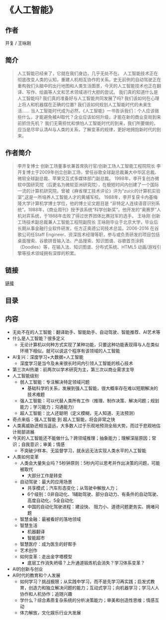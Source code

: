 《人工智能》
=======================

## 作者
   开复 / 王咏刚  
  
## 简介
> 人工智能已经来了，它就在我们身边，几乎无处不在。
人工智能技术正在彻底改变人类的认知，重建人机相互协作的关系。史无前例的自动驾驶正在重构我们头脑中的出行地图和人类生活图景，今天的人工智能技术也正在翻译、写作、绘画等人文和艺术领域进行大胆的尝试。
我们真的知道什么是人工智能吗?
我们真的准备好与人工智能共同发展了吗?
我们该如何在心理上将人和机器摆在正确的位置?
我们该如何规划人工智能时代的未来生活……
当人工智能时代成为必然，《人工智能》一书告诉我们：个人应该做些什么，才能避免被AI取代？企业应该如何升级，才能在新的商业变局到来前抓住先机？
我们无需担忧和惧怕人工智能时代的到来，我们所要做的，应当是尽早认清AI与人类的关系，了解变革的规律，更好地拥抱新时代的到来。

## 作者简介
> 李开复博士
创新工场董事长兼首席执行官/创新工场人工智能工程院院长
李开复博士于2009年创立创新工场，曾任谷歌全球副总裁兼大中华区总裁、微软全球副总裁、苹果交互式多媒体部门副总裁。
1998年，李开复创办微软中国研究院（后更名为微软亚洲研究院），在极短时间内创建了一个国际一流的计算机研究院，曾被《麻省理工技术评论》评为“zui火的计算机实验室”,这是一所培养人工智能人才的黄埔军校。
1988年，李开复获卡内基梅隆大学计算机学博士学位，他的博士论文题目是 “非特定人连续语音识别系统”。1988年，《商业周刊》授予该系统“科学创新奖”。他开发的“奥赛罗”人机对弈系统，于1988年击败了得过世界团体比赛冠军的选手。
王咏刚
创新工场技术副总裁兼人工智能工程院副院长
王咏刚毕业于北京大学，毕业后长期从事金融行业软件研发，任方正奥德公司技术总监。2006-2016 在谷歌公司任Staff Engineer、资深技术经理等职，参与或负责研发的项目包括桌面搜索、谷歌拼音输入法、产品搜索、知识图谱、谷歌首页涂鸦（Doodles）等，在输入法、知识图谱、分布式系统、HTML5 动画/游戏引擎等技术领域拥有深厚的积累。

## 链接
[链接](https://book.douban.com/subject/27015112/)

## 目录

## 内容
* 无处不在的人工智能：翻译助手、智能助手、自动驾驶、智能推荐、AI艺术等
* 什么是人工智能？很多定义
  - 无论计算机以何种方式实现了某种功能，只要这种功能表现得与人在类似环境下相似，就可以说这个程序有该领域的人工智能
* AI复兴：深度学习+大数据=人工智能
  - 深度学习是当今及未来很长时间内引领人工智能的核心技术
* 第三次AI热潮：前两次以学术研究为主，第三次以商业需求主导
* 人工智能级别
  - 弱人工智能：专注解决特定领域问题
    - 基础科学的关系，发展到强人工智能，很大概率存在难以短期解决的技术难题
  - 强人工智能：可以代替人类所有工作（推理、制作决策、解决问题；规划能力；学习能力；沟通能力）
  - 超人工智能：比人还聪明（定义模糊，无人知道、无法预测）
* 奇点来临：强人工智能 到 超人工智能，将会非常之快
* 人类离威胁还相当遥远，大多数人过于乐观地预测全局大势，而过于悲观地估计局部进展
* 今天的人工智能还不能做什么？跨领域推理；抽象能力；理解深层原因；常识；自我意识；审美；情感
  - 不突破少样本、无监督学习，就永远无法实现人类水平的人工智能
* 人类如何变革
  - 人类会大量失业吗？5秒钟原则：5秒内可以思考并作出决策的问题，可能被取代
    - 大部分工作是转变
  - 自动驾驶：最大的应用场景
    - 共享模式；汽车形态变化；从驾驶中解放人力；
    - 6个级别：0非自动化、1辅助驾驶、部分自动力、有条件的自动驾驶、高度自动化、5全自动化
    - 中国的自动化驾驶进程：建设快、 阻力小、道德问题更务实、拥堵问题
  - 智慧金融：最被看好的落地领域
  - 智慧生活
    - 机器翻译
    - 智能超市
  - 智慧医疗：成为医生的好帮手
  - 艺术创作
  - 如何变革：走出金字塔模型
    - 底层工作消失坍塌？上升通道锻炼机会消失？学习体系变革？
* AI的创新与创业
* AI时代的教育和个人发展
  - 如何学习？挑战极限；从实践中学习，而不是先学习再实践；启发式教育，创造力和独立解决问题的能力；互动式学习；向机器学习；学习人人协作和人机协作；追随兴趣
  - 学什么？综合素质复杂系统的分析决策能力；审美和创造性思维；情感互动
  - 体力解放，文化娱乐行业大发展